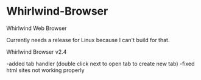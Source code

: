 # Whirlwind-Browser
Whirlwind Web Browser

Currently needs a release for Linux because I can't build for that.

Whirlwind Browser v2.4

-added tab handler (double click next to open tab to create new tab)
-fixed html sites not working properly
